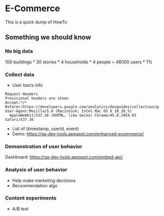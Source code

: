 # E-Commerce
This is a quick dump of HowTo 
  
## Something we should know
### No big data
100 buildings * 30 stories * 4 households * 4 people = 48000 users * ?%
### Collect data
- User bacis info
```
Request Headers
Provisional headers are shown
Accept:*/*
Referer:https://developers.google.com/analytics/devguides/collection/gajs/
User-Agent:Mozilla/5.0 (Macintosh; Intel Mac OS X 10_10_5) 
  AppleWebKit/537.36 (KHTML, like Gecko) Chrome/45.0.2454.93 Safari/537.36
```
- List of (timestamp, userId, event)
- Demo: https://ga-dev-tools.appspot.com/enhanced-ecommerce/

### Demonstration of user behavior
Dashboard: https://ga-dev-tools.appspot.com/embed-api/
### Analysis of user behavior
- Help make marketing decisions
- Recommendation algo

### Content experiments
- A/B test
